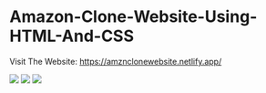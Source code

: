 # Amazon-Clone-Website-Using-HTML-And-CSS

Visit The Website: https://amznclonewebsite.netlify.app/

![](https://github.com/CPKhanal/Amazon-Clone-Website-Using-HTML-And-CSS/assets/132903713/036f1d3b-b348-48bd-bc9c-eee6fc5f4b81)
![](https://github.com/CPKhanal/Amazon-Clone-Website-Using-HTML-And-CSS/assets/132903713/0c67eeda-8ad0-4398-92a9-1ce665142d6c)
![](https://github.com/CPKhanal/Amazon-Clone-Website-Using-HTML-And-CSS/assets/132903713/55322216-6477-4c48-bb52-c3e1b239ff7d)
